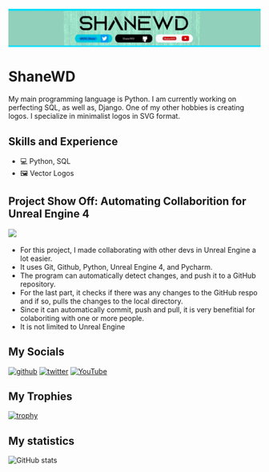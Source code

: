 ![Banner](https://github.com/ShaneWD/ShaneWD/blob/main/banner(thin)(cropped).png)
# ShaneWD
My main programming language is Python. I am currently working on perfecting SQL, as well as, Django. One of my other hobbies is creating logos. I specialize in minimalist logos in SVG format. 

## Skills and Experience 
* 💻 Python, SQL
* 🖼 Vector Logos

## Project Show Off: Automating Collaborition for Unreal Engine 4
<image src= "https://github.com/ShaneWD/ShaneWD/blob/main/UE4_Automation-GIF.gif" width = 800>

* For this project, I made collaborating with other devs in Unreal Engine a lot easier. 
* It uses Git, Github, Python, Unreal Engine 4, and Pycharm. 
* The program can automatically detect changes, and push it to a GitHub repository.
* For the last part, it checks if there was any changes to the GitHub respo and if so, pulls the changes to the local directory.
* Since it can automatically commit, push and pull, it is very benefitial for colaboriting with one or more people.
* It is not limited to Unreal Engine 
  
## My Socials

[<img src='https://cdn.jsdelivr.net/npm/simple-icons@3.0.1/icons/github.svg' alt='github' height='40'>](https://github.com/ShaneWD)  [<img src='https://cdn.jsdelivr.net/npm/simple-icons@3.0.1/icons/twitter.svg' alt='twitter' height='40'>](https://twitter.com/dsi_Shane)  [<img src='https://cdn.jsdelivr.net/npm/simple-icons@3.0.1/icons/youtube.svg' alt='YouTube' height='40'>](https://www.youtube.com/channel/UCfRjte3cG1e9YI_cce_0oPQ)  

## My Trophies

[![trophy](https://github-profile-trophy.vercel.app/?username=ShaneWD)](https://github.com/ryo-ma/github-profile-trophy)

## My statistics

![GitHub stats](https://github-readme-stats.vercel.app/api?username=ShaneWD&show_icons=true)  
